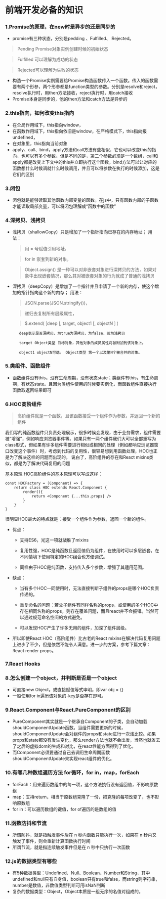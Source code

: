 # 前端开发必备的知识

### 1.Promise的原理，在new时是异步的还是同步的
- promise有三种状态，分别是pedding 、Fulfilled、 Rejected。
> Pending Promise对象实例创建时候的初始状态

> Fulfilled 可以理解为成功的状态

> Rejected可以理解为失败的状态

- 构造一个Promise实例需要给Promise构造函数传入一个函数。传入的函数需要有两个形参，两个形参都是function类型的参数。分别是resolve和reject，resolve执行时，用then方法接收，reject执行时，用catch接收
- Promise本身是同步的，他的then方法和catch方法是异步的
### 2.this指向，如何改变this指向
- 在全局作用域下，this指向window，
- 在函数作用域下，this指向依旧是window，在严格模式下，this指向报undefined，
- 在对象里，this指向当前对象
- apply、call、bind，apply方法和call方法有些相似，它也可以改变this的指向，也可以有多个参数，但是不同的是，第二个参数必须是一个数组，call和apply都是改变上下文中的this并立即执行这个函数，bind方法可以让对应的函数想什么时候调就什么时候调用，并且可以将参数在执行的时候添加，这是它们的区别
### 3.闭包
- 闭包就是能够读取其他函数内部变量的函数。在js中，只有函数内部的子函数才能读取局部变量，可以将闭包理解成“函数中的函数”
### 4.深拷贝、浅拷贝
- 浅拷贝（shallowCopy）只是增加了一个指针指向已存在的内存地址；
    用法：
    > 用 = 号赋值引用地址，

    > for in 嵌套到新的对象，

    > Object.assign() 是一种可以对非嵌套对象进行深拷贝的方法，如果对象中出现嵌套情况，那么其对被嵌套对象的行为就成了普通的浅拷贝
- 深拷贝（deepCopy）是增加了一个指针并且申请了一个新的内存，使这个增加的指针指向这个新的内存； 
    用法：
    > JSON.parse(JSON.stringify())，

    > 递归去复制所有层级属性，

    > $.extend( [deep ], target, object1 [, objectN ] )

         deep表示是否深拷贝，为true为深拷贝，为false，则为浅拷贝

         target Object类型 目标对象，其他对象的成员属性将被附加到该对象上。
        
         object1 objectN可选。 Object类型 第一个以及第N个被合并的对象。
### 5.类组件、函数组件
- 函数组件没有this，没有生命周期，没有状态state；类组件有this，有生命周期，有状态state。且因为类组件使用的时候要实例化，而函数组件直接执行函数取返回结果即可
### 6.HOC高阶组件
> 高阶组件就是一个函数，且该函数接受一个组件作为参数，并返回一个新的组件
> 
我们写的纯函数组件只负责处理展示，很多时候会发现，由于业务需求，组件需要被“增强”，例如响应浏览器事件等。如果只有一两个组件我们大可以全部重写为class形式，但如果有许多组件需要进行相似或相同的处理（例如都响应浏览器窗口改变这个事件）时，考虑到代码的复用性，很容易想到用函数处理，HOC也正是为了解决这样的问题而出现的。
说白了，高阶组件的存在和React mixins类似，都是为了解决代码复用的问题

基本原理
HOC高阶组件的基本原理可以写成这样：

    const HOCFactory = (Component) => {
        return class HOC extends React.Component {
            render(){
                return <Component {...this.props} />
            }
        }
    }
很明显HOC最大的特点就是：接受一个组件作为参数，返回一个新的组件。

- 优点：
    - 支持ES6，光这一项就战胜了mixins

    - 复用性强，HOC是纯函数且返回值仍为组件，在使用时可以多层嵌套，在不同情境下使用特定的HOC组合也方便调试。

    - 同样由于HOC是纯函数，支持传入多个参数，增强了其适用范围。

- 缺点：

    - 当有多个HOC一同使用时，无法直接判断子组件的props是哪个HOC负责传递的。

    - 重复命名的问题：若父子组件有同样名称的props，或使用的多个HOC中存在相同名称的props，则存在覆盖问题，而且react并不会报错。当然可以通过规范命名空间的方式避免。

    - 可以发现HOC产生了许多无用的组件，加深了组件层级。

- 所以即使React HOC（高阶组件）比古老的React mixins在解决代码复用问题上进步了不少，但是依然不能令人满意。进一步的方案，参考下篇文章：React render props。    

### 7.React Hooks
### 8.怎么创建一个object，并判断是否是一个object
- 可直接new Object，或直接赋值等式申明，即var obj = {}
- 一般使用for in遍历该对象的-key是否存在即可。
### 9.React.Component与React.PureComponent的区别
- PureComponent其实就是一个继承自Component的子类，会自动加载shouldComponentUpdate函数。当组件需要更新的时候，shouldComponentUpdate会对组件的props和state进行一次浅比较。如果props和state都没有发生变化，那么render方法也就不会出发，当然也就省去了之后的虚拟dom的生成和对比，在react性能方面得到了优化。
- 而Component必须要通过自己去调用生命周期函数shouldComponentUpdate来实现react组件的优化。
### 10.有哪几种数组遍历方法 for循环，for in，map，forEach
- forEach：用来遍历数组中的每一项，这个方法执行没有返回值，不影响原数组
- map：支持return，相当于原数组克隆了一份，把克隆的每项改变了，也不影响原数组
- for in：可以遍历数组的键值，for of遍历的是数组的值
### 11.函数防抖和节流
- 所谓防抖，就是指触发事件后在 n 秒内函数只能执行一次，如果在 n 秒内又触发了事件，则会重新计算函数执行时间
- 所谓节流，就是指连续触发事件但是在 n 秒中只执行一次函数
### 12.js的数据类型有哪些
- 有5种数据类型：Undefined、Null、Boolean、Number和String，其中undefined和null只有自身值，boolean只有true和false，而string则字符串，number是数值，非数值类型判断可用isNaN判断
- 复杂的数据类型：Object，Object本质是一组无序的名值对组成的。